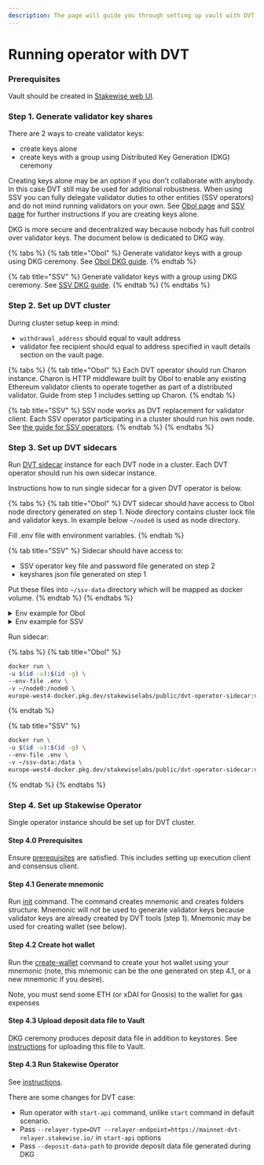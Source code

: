 ```yaml
---
description: The page will guide you through setting up vault with DVT cluster.
---
```


# Running operator with DVT

### Prerequisites

Vault should be created in [Stakewise web UI](https://app.stakewise.io/).

### Step 1. Generate validator key shares

There are 2 ways to create validator keys:

* create keys alone
* create keys with a group using Distributed Key Generation (DKG) ceremony

Creating keys alone may be an option if you don't collaborate with anybody. In this case DVT still may be used for additional robustness. When using SSV you can fully delegate validator duties to other entities (SSV operators) and do not mind running validators on your own. See [Obol page](obol-setup.md) and [SSV page](ssv-setup.md) for further instructions if you are creating keys alone.

DKG is more secure and decentralized way because nobody has full control over validator keys. The document below is dedicated to DKG way.

{% tabs %}
{% tab title="Obol" %}
Generate validator keys with a group using DKG ceremony. See [Obol DKG guide](https://docs.obol.org/docs/start/quickstart\_group).
{% endtab %}

{% tab title="SSV" %}
Generate validator keys with a group using DKG ceremony. See [SSV DKG guide](https://docs.ssv.network/validator-user-guides/validator-management/distributing-a-validator-1).
{% endtab %}
{% endtabs %}

### Step 2. Set up DVT cluster

During cluster setup keep in mind:

* `withdrawal_address` should equal to vault address
* validator fee recipient should equal to address specified in vault details section on the vault page.

{% tabs %}
{% tab title="Obol" %}
Each DVT operator should run Charon instance. Charon is HTTP middleware built by Obol to enable any existing Ethereum validator clients to operate together as part of a distributed validator. Guide from step 1 includes setting up Charon.
{% endtab %}

{% tab title="SSV" %}
SSV node works as DVT replacement for validator client. Each SSV operator participating in a cluster should run his own node. See [the guide for SSV operators](https://docs.ssv.network/operator-user-guides/operator-node).
{% endtab %}
{% endtabs %}

### Step 3. Set up DVT sidecars

Run [DVT sidecar](https://github.com/stakewise/dvt-operator-sidecar) instance for each DVT node in a cluster. Each DVT operator should run his own sidecar instance.

Instructions how to run single sidecar for a given DVT operator is below.

{% tabs %}
{% tab title="Obol" %}
DVT sidecar should have access to Obol node directory generated on step 1. Node directory contains cluster lock file and validator keys. In example below `~/node0` is used as node directory.

Fill .env file with environment variables.
{% endtab %}

{% tab title="SSV" %}
Sidecar should have access to:

* SSV operator key file and password file generated on step 2
* keyshares json file generated on step 1

Put these files into `~/ssv-data` directory which will be mapped as docker volume.
{% endtab %}
{% endtabs %}

<details>

<summary>Env example for Obol</summary>

```ini
# Network choices: mainnet,holesky,gnosis,chiado
NETWORK=mainnet

# LOG_LEVEL=INFO
# LOG_FORMAT=plai
# SENTRY_DSN=
# SENTRY_ENVIRONMENT=

# Relayer API params
RELAYER_ENDPOINT=https://mainnet-dvt-relayer.stakewise.io
RELAYER_TIMEOUT=10

# Interval for polling DVT Relayer
POLL_INTERVAL=1

# Cluster type. Choices: OBOL, SSV
CLUSTER_TYPE=OBOL

# Path to Obol keystores directory.
OBOL_KEYSTORES_DIR=/node0/validator_keys

# Obol cluster lock file path
OBOL_CLUSTER_LOCK_FILE=/node0/cluster-lock.json

# Obol node index
# Usually node index is a part of keystore path: node0, node1...
OBOL_NODE_INDEX=0
```

</details>

<details>

<summary>Env example for SSV</summary>

```ini
# Network choices: mainnet,holesky,gnosis,chiado
NETWORK=mainnet

# LOG_LEVEL=INFO
# LOG_FORMAT=plain

# SENTRY_DSN=
# SENTRY_ENVIRONMENT=

# Relayer API params
RELAYER_ENDPOINT=https://mainnet-dvt-relayer.stakewise.io
RELAYER_TIMEOUT=10

# Interval for polling DVT Relayer
POLL_INTERVAL=1

# Cluster type. Choices: OBOL, SSV
CLUSTER_TYPE=SSV

# SSV operator key
# Path to key file
SSV_OPERATOR_KEY_FILE=/data/encrypted_private_key.json
# Path to password file
SSV_OPERATOR_PASSWORD_FILE=/data/password.txt

# SSV operator id (node id)
SSV_OPERATOR_ID=123

# SSV keyshares file path
SSV_KEYSHARES_FILE=/data/keyshares.json
```

</details>

Run sidecar:

{% tabs %}
{% tab title="Obol" %}
```bash
docker run \
-u $(id -u):$(id -g) \
--env-file .env \
-v ~/node0:/node0 \
europe-west4-docker.pkg.dev/stakewiselabs/public/dvt-operator-sidecar:v0.2.0
```
{% endtab %}

{% tab title="SSV" %}
```bash
docker run \
-u $(id -u):$(id -g) \
--env-file .env \
-v ~/ssv-data:/data \
europe-west4-docker.pkg.dev/stakewiselabs/public/dvt-operator-sidecar:v0.2.0
```
{% endtab %}
{% endtabs %}

### Step 4. Set up Stakewise Operator

Single operator instance should be set up for DVT cluster.&#x20;

#### Step 4.0 Prerequisites

Ensure [prerequisites](https://docs.stakewise.io/for-operators/operator-service#prerequisites) are satisfied. This includes setting up execution client and consensus client.

#### Step 4.1 Generate mnemonic

Run [init](https://docs.stakewise.io/for-operators/operator-service#step-1.-create-mnemonic) command. The command creates mnemonic and creates folders structure. Mnemonic will not be used to generate validator keys because validator keys are already created by DVT tools (step 1). Mnemonic may be used for creating wallet (see below).&#x20;

#### Step 4.2 **Create hot wallet**

Run the [create-wallet](https://docs.stakewise.io/for-operators/operator-service#step-3.-create-hot-wallet) command to create your hot wallet using your mnemonic (note, this mnemonic can be the one generated on step 4.1, or a new mnemonic if you desire).

Note, you must send some ETH (or xDAI for Gnosis) to the wallet for gas expenses

#### Step 4.3 Upload deposit data file to Vault

DKG ceremony produces deposit data file in addition to keystores. See [instructions](https://docs.stakewise.io/for-operators/operator-service#upload-deposit-data-file-to-vault) for uploading this file to Vault.

#### Step 4.3 Run Stakewise Operator

See [instructions](https://docs.stakewise.io/for-operators/operator-service#upload-deposit-data-file-to-vault).&#x20;

There are some changes for DVT case:

* Run operator with `start-api` command, unlike `start` command in default scenario.
* Pass `--relayer-type=DVT --relayer-endpoint=https://mainnet-dvt-relayer.stakewise.io/` in `start-api` options
* Pass `--deposit-data-path` to provide deposit data file generated during DKG

